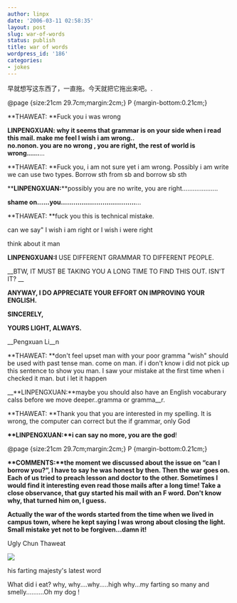 ```yaml
---
author: linpx
date: '2006-03-11 02:58:35'
layout: post
slug: war-of-words
status: publish
title: war of words
wordpress_id: '186'
categories:
- jokes
---
```


早就想写这东西了，一直拖。今天就把它拖出来吧。.

@page {size:21cm 29.7cm;margin:2cm;} P {margin-bottom:0.21cm;}

  

**THAWEAT: **Fuck you i was wrong 

  

**LINPENGXUAN: why it seems that grammar is on your side when i read this mail. make me feel I wish i am wrong..  
no.nonon. you are no wrong , you are right, the rest of world is
wrong......**...

  

**THAWEAT: **Fuck you, i am not sure yet i am wrong. Possibly i am write we can use two types. Borrow sth from sb and borrow sb sth

  

**__LINPENGXUAN:__**possibly you are no write, you are right....................

__shame on......you....................................__...

  
  

**THAWEAT: **fuck you this is technical mistake. 

can we say" I wish i am right or I wish i were right

think about it man

  

**__LINPENGXUAN:I__** USE DIFFERENT GRAMMAR TO DIFFERENT PEOPLE.

__BTW, IT MUST BE TAKING YOU A LONG TIME TO FIND THIS OUT. ISN'T IT? __

__ANYWAY, I DO APPRECIATE YOUR EFFORT ON IMPROVING YOUR ENGLISH.__

__SINCERELY,__

__YOURS LIGHT, ALWAYS.__

__Pengxuan Li__n

  

**THAWEAT: **don't feel upset man with your poor gramma "wish" should be used with past tense man. come on man. if i don't know i did not pick up this sentence to show you man. I saw your mistake at the first time when i checked it man. but i let it happen

  
  

__**LINPENGXUAN:**maybe you should also have an English vocaburary calss
before we move deeper..gramma or gramma__r.

  

  
**THAWEAT: **Thank you that you are interested in my spelling. It is wrong, the computer can correct but the if grammar, only God 

  

__**LINPENGXUAN:**i can say no more, you are the god__!

  

  
@page {size:21cm 29.7cm;margin:2cm;} P {margin-bottom:0.21cm;}

  

__**COMMENTS:**the moment we discussed about the issue on “can I borrow you?”,
I have to say he was honest by then. Then the war goes on. Each of us tried to
preach lesson and doctor to the other. Sometimes I would find it interesting
even read those mails after a long time! Take a close observance, that guy
started his mail with an F word. Don't know why, that turned him on, I
guess.__

  

__Actually the war of the words started from the time when we lived in campus
town, where he kept saying I was wrong about closing the light. Small mistake
yet not to be forgiven...damn it!__

  

  

  

  

  

  

Ugly Chun Thaweat

![](http://static.flickr.com/56/110697940_483df6e4e4.jpg?v=0)

  

his farting majesty's latest word

What did i eat? why, why....why.....high why...my farting so many and
smelly..........Oh my dog !

  

  

  

